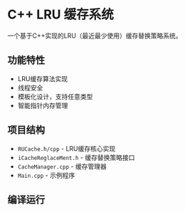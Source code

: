 # C++ LRU 缓存系统
一个基于C++实现的LRU（最近最少使用）缓存替换策略系统。
## 功能特性
- LRU缓存算法实现
- 线程安全
- 模板化设计，支持任意类型
- 智能指针内存管理
## 项目结构
- `RUCache.h/cpp` - LRU缓存核心实现
- `iCacheReglaceMent.h` - 缓存替换策略接口
- `CacheManager.cpp` - 缓存管理器
- `Main.cpp` - 示例程序
## 编译运行
